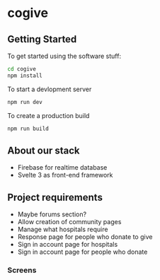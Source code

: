 # cogive
## Getting Started
To get started using the software stuff:
```sh
cd cogive
npm install
```

To start a devlopment server
```sh
npm run dev
```

To create a production build
```sh
npm run build
```

## About our stack
* Firebase for realtime database
* Svelte 3 as front-end framework

## Project requirements
 - Maybe forums section?
 - Allow creation of community pages
 - Manage what hospitals require
 - Response page for people who donate to give
 - Sign in account page for hospitals
 - Sign in account page for people who donate

### Screens
